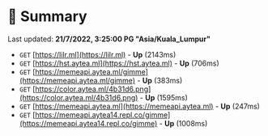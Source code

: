# 📖 Summary
Last updated: **21/7/2022, 3:25:00 PG "Asia/Kuala_Lumpur"**

- `GET` [https://lilr.ml](https://lilr.ml) - **Up** (2143ms)
- `GET` [https://hst.aytea.ml](https://hst.aytea.ml) - **Up** (706ms)
- `GET` [https://memeapi.aytea.ml/gimme](https://memeapi.aytea.ml/gimme) - **Up** (383ms)
- `GET` [https://color.aytea.ml/4b31d6.png](https://color.aytea.ml/4b31d6.png) - **Up** (1595ms)
- `GET` [https://memeapi.aytea.ml](https://memeapi.aytea.ml) - **Up** (247ms)
- `GET` [https://memeapi.aytea14.repl.co/gimme](https://memeapi.aytea14.repl.co/gimme) - **Up** (1008ms)
